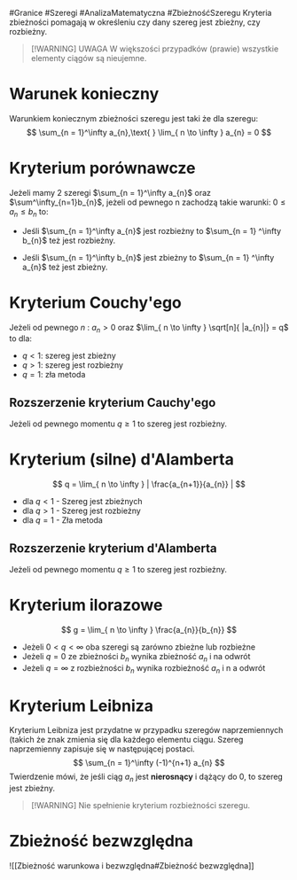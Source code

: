 #Granice #Szeregi #AnalizaMatematyczna #ZbieżnośćSzeregu
Kryteria zbieżności pomagają w określeniu czy dany szereg jest zbieżny, czy rozbieżny.

> [!WARNING] UWAGA
> W większości przypadków (prawie) wszystkie elementy ciągów są nieujemne.
# Warunek konieczny
Warunkiem koniecznym zbieżności szeregu jest taki że dla szeregu:
$$
\sum_{n = 1}^\infty a_{n},\text{         } \lim_{ n \to \infty } a_{n} = 0
$$
# Kryterium porównawcze
Jeżeli mamy 2 szeregi $\sum_{n = 1}^\infty a_{n}$ oraz $\sum^\infty_{n=1}b_{n}$, jeżeli od pewnego n zachodzą takie warunki: $0 \leq a_{n} \leq b_{n}$ to:

- Jeśli $\sum_{n = 1}^\infty a_{n}$ jest rozbieżny to  $\sum_{n = 1} ^\infty  b_{n}$ też jest rozbieżny.

- Jeśli $\sum_{n = 1}^\infty b_{n}$ jest zbieżny to $\sum_{n = 1} ^\infty a_{n}$ też jest zbieżny.
# Kryterium Couchy'ego
Jeżeli od pewnego $n$ : $a_{n} > 0$ oraz $\lim_{ n \to \infty } \sqrt[n]{ |a_{n}|} = q$ to dla:
- $q < 1$: szereg jest zbieżny
- $q > 1$: szereg jest rozbieżny
- $q = 1$: zła metoda
## Rozszerzenie kryterium Cauchy'ego
Jeżeli od pewnego momentu $q \geq 1$ to szereg jest rozbieżny. 
# Kryterium (silne) d'Alamberta
$$
q = \lim_{ n \to \infty } | \frac{a_{n+1}}{a_{n}} | 
$$
- dla $q < 1$ - Szereg jest zbieżnych
- dla $q > 1$ - Szereg jest rozbieżny
- dla $q=1$ - Zła metoda 
## Rozszerzenie kryterium d'Alamberta
Jeżeli od pewnego momentu $q \geq 1$ to szereg jest rozbieżny.
# Kryterium ilorazowe
$$
g = \lim_{ n \to \infty } \frac{a_{n}}{b_{n}}
$$
- Jeżeli $0 < q < \infty$ oba szeregi są zarówno zbieżne lub rozbieżne
- Jeżeli $q = 0$ ze zbieżności $b_{n}$ wynika zbieżność $a_{n}$ i na odwrót
- Jeżeli $q = \infty$ z rozbieżności $b_{n}$ wynika rozbieżność $a_{n}$ i n a odwrót
# Kryterium Leibniza
Kryterium Leibniza jest przydatne w przypadku szeregów naprzemiennych (takich że znak zmienia się dla każdego elementu ciągu. Szereg naprzemienny zapisuje się w następującej postaci.
$$
\sum_{n = 1}^\infty (-1)^{n+1} a_{n}
$$
Twierdzenie mówi, że jeśli ciąg $a_{n}$ jest **nierosnący** i dążący do $0$, to szereg jest zbieżny.

> [!WARNING] Nie spełnienie kryterium rozbieżności szeregu.
# Zbieżność bezwzględna
![[Zbieżność warunkowa i bezwzględna#Zbieżność bezwzględna]]
